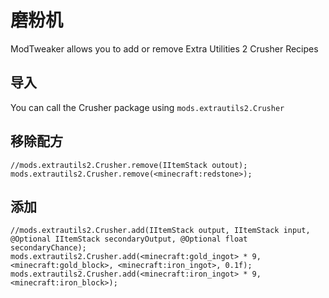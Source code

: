 # 磨粉机

ModTweaker allows you to add or remove Extra Utilities 2 Crusher Recipes

## 导入
You can call the Crusher package using `mods.extrautils2.Crusher`

## 移除配方

```zenscript
//mods.extrautils2.Crusher.remove(IItemStack outout);
mods.extrautils2.Crusher.remove(<minecraft:redstone>);
```


## 添加

```zenscript
//mods.extrautils2.Crusher.add(IItemStack output, IItemStack input, @Optional IItemStack secondaryOutput, @Optional float secondaryChance);
mods.extrautils2.Crusher.add(<minecraft:gold_ingot> * 9, <minecraft:gold_block>, <minecraft:iron_ingot>, 0.1f);
mods.extrautils2.Crusher.add(<minecraft:iron_ingot> * 9, <minecraft:iron_block>);
```

